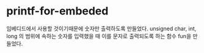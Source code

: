 # printf-for-embeded

임베디드에서 사용할 것이기때문에 숫자만 출력하도록 만들었다.
unsigned char, int, long 의 범위에 속하는 숫자를 입력했을 때 이를 문자로 출력되도록 하는 함수 fun을 만들었다.
